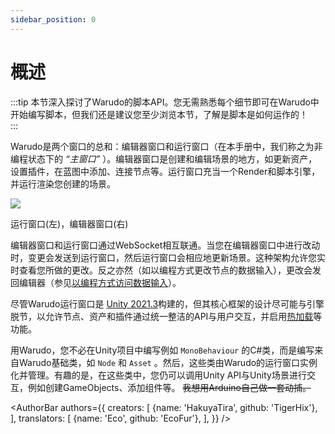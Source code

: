 ```yaml
---
sidebar_position: 0
---
```


# 概述

:::tip
本节深入探讨了Warudo的脚本API。您无需熟悉每个细节即可在Warudo中开始编写脚本，但我们还是建议您至少浏览本节，了解是脚本是如何运作的！  
:::

Warudo是两个窗口的总和：编辑器窗口和运行窗口（在本手册中，我们称之为非编程状态下的 _“主窗口”_ ）。编辑器窗口是创建和编辑场景的地方，如更新资产，设置插件，在蓝图中添加、连接节点等。运行窗口充当一个Render和脚本引擎，并运行渲染您创建的场景。  

![](/doc-img/en-scripting-concepts-1.png)
<p class="img-desc">运行窗口(左)，编辑器窗口(右)</p>  

编辑器窗口和运行窗口通过WebSocket相互联通。当您在编辑器窗口中进行改动时，变更会发送到运行窗口，然后运行窗口会相应地更新场景。这种架构允许您实时查看您所做的更改。反之亦然（如以编程方式更改节点的数据输入），更改会发回编辑器（参见[以编程方式访问数据输入](ports-and-triggers#accessing-data-inputs)）。  

尽管Warudo运行窗口是 [Unity 2021.3](https://unity.cn/)构建的，但其核心框架的设计尽可能与引擎脱节，以允许节点、资产和插件通过统一整洁的API与用户交互，并启用[热加载](../playground)等功能。  

用Warudo，您不必在Unity项目中编写例如 `MonoBehaviour` 的C#类，而是编写来自Warudo基础类，如 `Node` 和 `Asset` 。然后，这些类由Warudo的运行窗口实例化并管理。有趣的是，在这些类中，您仍可以调用Unity API与Unity场景进行交互，例如创建GameObjects、添加组件等。 ~~我想用Arduino自己做一套动捕。~~

<AuthorBar authors={{
creators: [
{name: 'HakuyaTira', github: 'TigerHix'},
],
translators: [
{name: 'Eco', github: 'EcoFur'},
],
}} />
